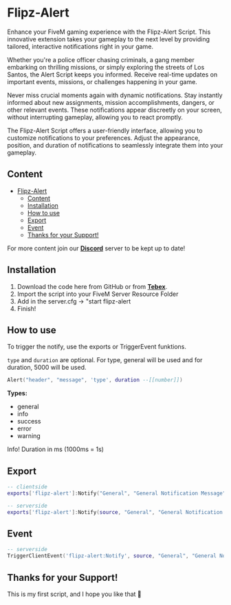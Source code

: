 # Flipz-Alert
Enhance your FiveM gaming experience with the Flipz-Alert Script. This innovative extension takes your gameplay to the next level by providing tailored, interactive notifications right in your game.

Whether you're a police officer chasing criminals, a gang member embarking on thrilling missions, or simply exploring the streets of Los Santos, the Alert Script keeps you informed. Receive real-time updates on important events, missions, or challenges happening in your game.

Never miss crucial moments again with dynamic notifications. Stay instantly informed about new assignments, mission accomplishments, dangers, or other relevant events. These notifications appear discreetly on your screen, without interrupting gameplay, allowing you to react promptly.

The Flipz-Alert Script offers a user-friendly interface, allowing you to customize notifications to your preferences. Adjust the appearance, position, and duration of notifications to seamlessly integrate them into your gameplay.

## Content
- [Flipz-Alert](#flipz-alert)
  - [Content](#content)
  - [Installation](#installation)
  - [How to use](#how-to-use)
  - [Export](#export)
  - [Event](#event)
  - [Thanks for your Support!](#thanks-for-your-support)

For more content join our **[Discord](https://discord.gg/hgHNRvXmF9)** server to be kept up to date!

## Installation
1. Download the code here from GitHub or from **[Tebex](https://flipz-resources.tebex.io/)**.
2. Import the script into your FiveM Server Resource Folder
3. Add in the server.cfg -> "start flipz-alert
4. Finish!

## How to use
To trigger the notify, use the exports or TriggerEvent funktions.

`type` and `duration` are optional. For type, general will be used and for duration, 5000 will be used.

```lua
Alert("header", "message", 'type', duration --[[number]])
```

**Types:**
- general
- info
- success
- error
- warning

Info! Duration in ms (1000ms = 1s)

## Export
```lua
-- clientside
exports['flipz-alert']:Notify("General", "General Notification Message", "general", 5000)

-- serverside
exports['flipz-alert']:Notify(source, "General", "General Notification Message", "general", 5000)
```
## Event
```lua
-- serverside
TriggerClientEvent('flipz-alert:Notify', source, "General", "General Notification Message", "general", 5000)
```

## Thanks for your Support!
This is my first script, and I hope you like that 💖
